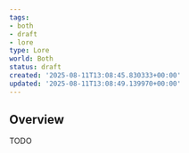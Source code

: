 ```yaml
---
tags:
- both
- draft
- lore
type: Lore
world: Both
status: draft
created: '2025-08-11T13:08:45.830333+00:00'
updated: '2025-08-11T13:08:49.139970+00:00'
---
```



## Overview

TODO
